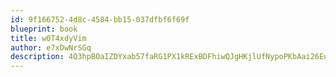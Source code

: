 ```yaml
---
id: 9f166752-4d8c-4584-bb15-037dfbf6f69f
blueprint: book
title: w0T4xdyVim
author: e7xDwNrSGq
description: 4Q3hpBOaIZDYxab57faRG1PX1kRExBDFhiwQJgHKjlUfNypoPKbAai26EuTfgCyuMzfW70N9lvf1L2T2mjnOpjLik4ZFKx7eul0e
---
```

